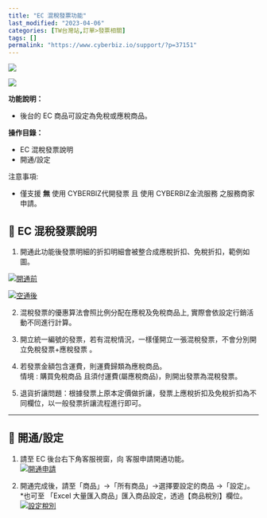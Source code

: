 ```yaml
---
title: "EC 混稅發票功能"
last_modified: "2023-04-06"
categories: [TW台灣站,訂單>發票相關]
tags: []
permalink: "https://www.cyberbiz.io/support/?p=37151"
---
```


![](https://www.cyberbiz.io/support/wp-content/uploads/適用站別.png)

[![](https://www.cyberbiz.io/support/wp-content/uploads/台灣站.png)](https://www.cyberbiz.io/support/?page_id=2490)

**功能說明：**  

* 後台的 EC 商品可設定為免稅或應稅商品。

**操作目錄：**

* EC 混稅發票說明
* 開通/設定

注意事項:  

* 僅支援 **無** 使用 CYBERBIZ代開發票 且 使用 CYBERBIZ金流服務 之服務商家申請。



## 📌 EC 混稅發票說明



1. 開通此功能後發票明細的折扣明細會被整合成應稅折扣、免稅折扣，範例如圖。  


[![開通前](https://www.cyberbiz.io/support/wp-content/uploads/EC-混稅發票功能01.png)](https://www.cyberbiz.io/support/wp-content/uploads/EC-混稅發票功能01.png)

[![空通後](https://www.cyberbiz.io/support/wp-content/uploads/EC-混稅發票功能02.png)](https://www.cyberbiz.io/support/wp-content/uploads/EC-混稅發票功能02.png)



2. 混稅發票的優惠算法會照比例分配在應稅及免稅商品上, 實際會依設定行銷活動不同進行計算。  


3. 開立統一編號的發票，若有混稅情況，一樣僅開立一張混稅發票，不會分別開立免稅發票+應稅發票 。  


4. 若發票金額包含運費，則運費歸類為應稅商品。  
情境 : 購買免稅商品 且須付運費(屬應稅商品)，則開出發票為混稅發票。  


5. 退貨折讓問題：根據發票上原本定價做折讓，發票上應稅折扣及免稅折扣為不同欄位，以一般發票折讓流程進行即可。  


* * *



## 📌 開通/設定



1. 請至 EC 後台右下角客服視窗，向 客服申請開通功能。  
[![開通申請](https://www.cyberbiz.io/support/wp-content/uploads/EC-混稅發票功能03.png)](https://www.cyberbiz.io/support/wp-content/uploads/EC-混稅發票功能03.png)



2. 開通完成後，請至「商品」→「所有商品」→選擇要設定的商品 →「設定」。  
*也可至 「Excel 大量匯入商品」匯入商品設定，透過【商品稅別】欄位。   
[![設定稅別](https://www.cyberbiz.io/support/wp-content/uploads/EC-混稅發票功能04.png)](https://www.cyberbiz.io/support/wp-content/uploads/EC-混稅發票功能04.png)




